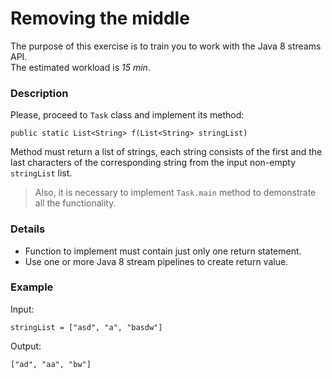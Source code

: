 # Removing the middle

The purpose of this exercise is to train you to work with the Java 8 streams API.  
The estimated workload is *15 min*.

### Description

Please, proceed to `Task` class and implement its method:

`public static List<String> f(List<String> stringList)`

Method must return a list of strings, each string consists of the first and the last characters of the corresponding string from the input non-empty `stringList` list.

> Also, it is necessary to implement `Task.main` method to demonstrate all the functionality.

### Details

* Function to implement must contain just only one return statement.
* Use one or more  Java 8 stream pipelines to create return value.

### Example

Input:

```
stringList = ["asd", "a", "basdw"]
```

Output:

```
["ad", "aa", "bw"]
```

